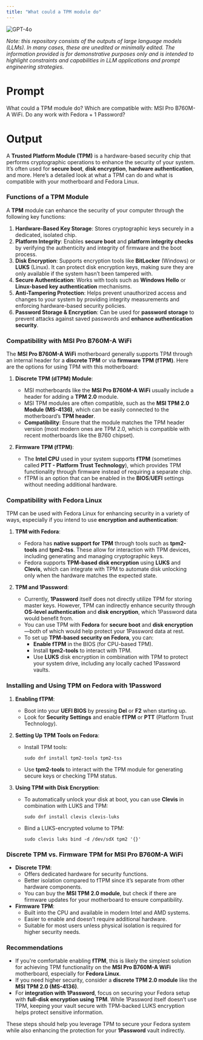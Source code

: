 ```yaml
---
title: "What could a TPM module do"
---
```

![GPT-4o](https://img.shields.io/badge/GPT--4o-3333FF?style=for-the-badge&logo=openai&logoColor=white)



*Note: this repository consists of the outputs of large language models (LLMs). In many cases, these are unedited or minimally edited. The information provided is for demonstrative purposes only and is intended to highlight constraints and capabilities in LLM applications and prompt engineering strategies.*


# Prompt
What could a TPM module do? Which are compatible with: MSI Pro B760M-A WiFi. Do any work with Fedora + 1 Password?

# Output

A **Trusted Platform Module (TPM)** is a hardware-based security chip that performs cryptographic operations to enhance the security of your system. It’s often used for **secure boot**, **disk encryption**, **hardware authentication**, and more. Here’s a detailed look at what a TPM can do and what is compatible with your motherboard and Fedora Linux.

### Functions of a TPM Module
A **TPM** module can enhance the security of your computer through the following key functions:

1. **Hardware-Based Key Storage**: Stores cryptographic keys securely in a dedicated, isolated chip.
2. **Platform Integrity**: Enables **secure boot** and **platform integrity checks** by verifying the authenticity and integrity of firmware and the boot process.
3. **Disk Encryption**: Supports encryption tools like **BitLocker** (Windows) or **LUKS** (Linux). It can protect disk encryption keys, making sure they are only available if the system hasn’t been tampered with.
4. **Secure Authentication**: Works with tools such as **Windows Hello** or **Linux-based key authentication** mechanisms.
5. **Anti-Tampering Protection**: Helps prevent unauthorized access and changes to your system by providing integrity measurements and enforcing hardware-based security policies.
6. **Password Storage & Encryption**: Can be used for **password storage** to prevent attacks against saved passwords and **enhance authentication security**.

### Compatibility with MSI Pro B760M-A WiFi
The **MSI Pro B760M-A WiFi** motherboard generally supports TPM through an internal header for a **discrete TPM** or via **firmware TPM (fTPM)**. Here are the options for using TPM with this motherboard:

1. **Discrete TPM (dTPM) Module**:
   - MSI motherboards like the **MSI Pro B760M-A WiFi** usually include a header for adding a **TPM 2.0** module.
   - MSI TPM modules are often compatible, such as the **MSI TPM 2.0 Module (MS-4136)**, which can be easily connected to the motherboard’s **TPM header**.
   - **Compatibility**: Ensure that the module matches the TPM header version (most modern ones are TPM 2.0, which is compatible with recent motherboards like the B760 chipset).

2. **Firmware TPM (fTPM)**:
   - The **Intel CPU** used in your system supports **fTPM** (sometimes called **PTT - Platform Trust Technology**), which provides TPM functionality through firmware instead of requiring a separate chip.
   - fTPM is an option that can be enabled in the **BIOS**/**UEFI** settings without needing additional hardware.

### Compatibility with Fedora Linux
TPM can be used with Fedora Linux for enhancing security in a variety of ways, especially if you intend to use **encryption and authentication**:

1. **TPM with Fedora**:
   - Fedora has **native support for TPM** through tools such as **tpm2-tools** and **tpm2-tss**. These allow for interaction with TPM devices, including generating and managing cryptographic keys.
   - Fedora supports **TPM-based disk encryption** using **LUKS** and **Clevis**, which can integrate with TPM to automate disk unlocking only when the hardware matches the expected state.

2. **TPM and 1Password**:
   - Currently, **1Password** itself does not directly utilize TPM for storing master keys. However, TPM can indirectly enhance security through **OS-level authentication** and **disk encryption**, which 1Password data would benefit from.
   - You can use TPM with **Fedora** for **secure boot** and **disk encryption**—both of which would help protect your 1Password data at rest.
   - To set up **TPM-based security on Fedora**, you can:
     - **Enable fTPM** in the BIOS (for CPU-based TPM).
     - Install **tpm2-tools** to interact with TPM.
     - Use **LUKS** disk encryption in combination with TPM to protect your system drive, including any locally cached 1Password vaults.

### Installing and Using TPM on Fedora with 1Password
1. **Enabling fTPM**:
   - Boot into your **UEFI BIOS** by pressing **Del** or **F2** when starting up.
   - Look for **Security Settings** and enable **fTPM** or **PTT** (Platform Trust Technology).

2. **Setting Up TPM Tools on Fedora**:
   - Install TPM tools:
     ```
     sudo dnf install tpm2-tools tpm2-tss
     ```
   - Use **tpm2-tools** to interact with the TPM module for generating secure keys or checking TPM status.

3. **Using TPM with Disk Encryption**:
   - To automatically unlock your disk at boot, you can use **Clevis** in combination with LUKS and TPM:
     ```
     sudo dnf install clevis clevis-luks
     ```
   - Bind a LUKS-encrypted volume to TPM:
     ```
     sudo clevis luks bind -d /dev/sdX tpm2 '{}'
     ```

### Discrete TPM vs. Firmware TPM for MSI Pro B760M-A WiFi
- **Discrete TPM**:
  - Offers dedicated hardware for security functions.
  - Better isolation compared to fTPM since it’s separate from other hardware components.
  - You can buy the **MSI TPM 2.0 module**, but check if there are firmware updates for your motherboard to ensure compatibility.
- **Firmware TPM**:
  - Built into the CPU and available in modern Intel and AMD systems.
  - Easier to enable and doesn’t require additional hardware.
  - Suitable for most users unless physical isolation is required for higher security needs.

### Recommendations
- If you're comfortable enabling **fTPM**, this is likely the simplest solution for achieving TPM functionality on the **MSI Pro B760M-A WiFi** motherboard, especially for **Fedora Linux**.
- If you need higher security, consider a **discrete TPM 2.0 module** like the **MSI TPM 2.0 (MS-4136)**.
- For **integration with 1Password**, focus on securing your Fedora setup with **full-disk encryption using TPM**. While 1Password itself doesn’t use TPM, keeping your vault secure with TPM-backed LUKS encryption helps protect sensitive information.

These steps should help you leverage TPM to secure your Fedora system while also enhancing the protection for your **1Password** vault indirectly.